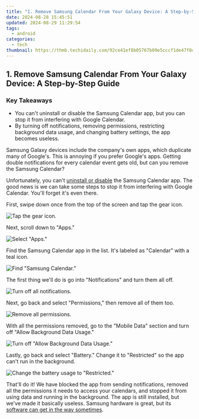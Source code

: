 ```yaml
---
title: "1. Remove Samsung Calendar From Your Galaxy Device: A Step-by-Step Guide"
date: 2024-08-28 15:45:51
updated: 2024-08-29 11:29:54
tags:
  - android
categories:
  - tech
thumbnail: https://thmb.techidaily.com/92ce41ef8b05767b09e5cccf1de47f0c1a1c9c1b0cd1ef1d90d54872beba93f1.jpg
---
```


## 1. Remove Samsung Calendar From Your Galaxy Device: A Step-by-Step Guide

### Key Takeaways

* You can't uninstall or disable the Samsung Calendar app, but you can stop it from interfering with Google Calendar.
* By turning off notifications, removing permissions, restricting background data usage, and changing battery settings, the app becomes useless.

 Samsung Galaxy devices include the company's own apps, which duplicate many of Google's. This is annoying if you prefer Google's apps. Getting double notifications for every calendar event gets old, but can you remove the Samsung Calendar?

 Unfortunately, you can't [uninstall or disable](https://howto.techidaily.com/9-solutions-to-fix-honor-x50-gt-system-crash-issue-drfone-by-drfone-fix-android-problems-fix-android-problems/) the Samsung Calendar app. The good news is we can take some steps to stop it from interfering with Google Calendar. You'll forget it's even there.

 First, swipe down once from the top of the screen and tap the gear icon.

![Tap the gear icon.](https://static1.howtogeekimages.com/wordpress/wp-content/uploads/2023/12/2022-08-23_13-33-41.jpg) 

 Next, scroll down to "Apps."

![Select "Apps."](https://static1.howtogeekimages.com/wordpress/wp-content/uploads/2023/12/2022-08-24_11-37-53.jpg) 

 Find the Samsung Calendar app in the list. It's labeled as "Calendar" with a teal icon.

![Find "Samsung Calendar."](https://static1.howtogeekimages.com/wordpress/wp-content/uploads/2023/12/2022-08-24_11-38-52.jpg) 

 The first thing we'll do is go into "Notifications" and turn them all off.

![Turn off all notifications.](https://static1.howtogeekimages.com/wordpress/wp-content/uploads/2023/12/2022-08-24_11-39-27.jpg) 

 Next, go back and select "Permissions," then remove all of them too.

![Remove all permissions.](https://static1.howtogeekimages.com/wordpress/wp-content/uploads/2023/12/2022-08-24_11-40-52.jpg) 

 With all the permissions removed, go to the "Mobile Data" section and turn off "Allow Background Data Usage."

![Turn off "Allow Background Data Usage."](https://static1.howtogeekimages.com/wordpress/wp-content/uploads/2023/12/2022-08-24_11-43-55.jpg) 

 Lastly, go back and select "Battery." Change it to "Restricted" so the app can't run in the background.

![Change the battery usage to "Restricted."](https://static1.howtogeekimages.com/wordpress/wp-content/uploads/2023/12/2022-08-24_11-43-51.jpg) 

 That'll do it! We have blocked the app from sending notifications, removed all the permissions it needs to access your calendars, and stopped it from using data and running in the background. The app is still installed, but we've made it basically useless. Samsung hardware is great, but its [software can get in the way sometimes](https://extra-guidance.techidaily.com/playback-issues-resolving-video-not-showing-sony-a6400-for-2024/).

<ins class="adsbygoogle"
     style="display:block"
     data-ad-format="autorelaxed"
     data-ad-client="ca-pub-7571918770474297"
     data-ad-slot="1223367746"></ins>



<ins class="adsbygoogle"
     style="display:block"
     data-ad-client="ca-pub-7571918770474297"
     data-ad-slot="8358498916"
     data-ad-format="auto"
     data-full-width-responsive="true"></ins>
